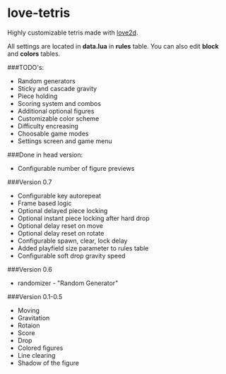 love-tetris
===========

Highly customizable tetris made with [love2d](https://love2d.org/).

All settings are located in __data.lua__ in __rules__ table. You can also edit __block__ and __colors__ tables.

###TODO's:
- Random generators
- Sticky and cascade gravity
- Piece holding
- Scoring system and combos
- Additional optional figures
- Customizable color scheme
- Difficulty encreasing
- Choosable game modes
- Settings screen and game menu


###Done in head version:
- Configurable number of figure previews

###Version 0.7
- Configurable key autorepeat
- Frame based logic
- Optional delayed piece locking
- Optional instant piece locking after hard drop
- Optional delay reset on move
- Optional delay reset on rotate
- Configurable spawn, clear, lock delay
- Added playfield size parameter to rules table
- Configurable soft drop gravity speed

###Version 0.6
- randomizer - "Random Generator"

###Version 0.1-0.5
- Moving
- Gravitation
- Rotaion
- Score
- Drop
- Colored figures
- Line clearing
- Shadow of the figure
